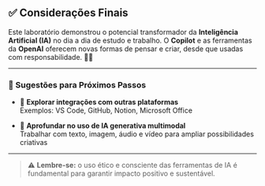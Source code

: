 ## ✅ Considerações Finais

Este laboratório demonstrou o potencial transformador da **Inteligência Artificial (IA)** no dia a dia de estudo e trabalho. O **Copilot** e as ferramentas da **OpenAI** oferecem novas formas de pensar e criar, desde que usadas com responsabilidade. 🧠💡

---

### 🔄 Sugestões para Próximos Passos

- 🔌 **Explorar integrações com outras plataformas**  
  Exemplos: VS Code, GitHub, Notion, Microsoft Office

- 🎯 **Aprofundar no uso de IA generativa multimodal**  
  Trabalhar com texto, imagem, áudio e vídeo para ampliar possibilidades criativas

---

> ⚠️ **Lembre-se:** o uso ético e consciente das ferramentas de IA é fundamental para garantir impacto positivo e sustentável.

